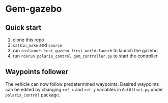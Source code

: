 # Gem-gazebo
## Quick start
1. clone this repo
2. `catkin_make` and `source`
3. run `roslaunch test_gazebo first_world.launch` to launch the gazebo
4. run `rosrun polaris_control gem_controller.py` to start the controller
## Waypoints follower
The vehicle can now follow predetermined waypoints. Desired waypoints can be edited by changing `ref_x` and `ref_y` variables in `GetOffset.py` under `polaris_control` package. 
